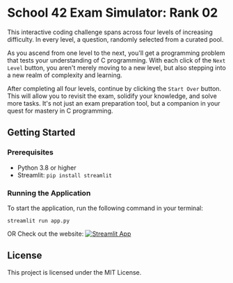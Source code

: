 # School 42 Exam Simulator: Rank 02
This interactive coding challenge spans across four levels of increasing difficulty. In every level, a question, randomly selected from a curated pool. 

As you ascend from one level to the next, you'll get a programming problem that tests your understanding of C programming. With each click of the `Next Level` button, you aren't merely moving to a new level, but also stepping into a new realm of complexity and learning.

After completing all four levels, continue by clicking the `Start Over` button. This will allow you to revisit the exam, solidify your knowledge, and solve more tasks. It's not just an exam preparation tool, but a companion in your quest for mastery in C programming.

## Getting Started

### Prerequisites

- Python 3.8 or higher
- Streamlit: `pip install streamlit`

### Running the Application

To start the application, run the following command in your terminal:
```
streamlit run app.py
```
OR Check out the website: [![Streamlit App](https://static.streamlit.io/badges/streamlit_badge_black_white.svg)](https://42school-exam-simulator.streamlit.app)

## License
This project is licensed under the MIT License.
